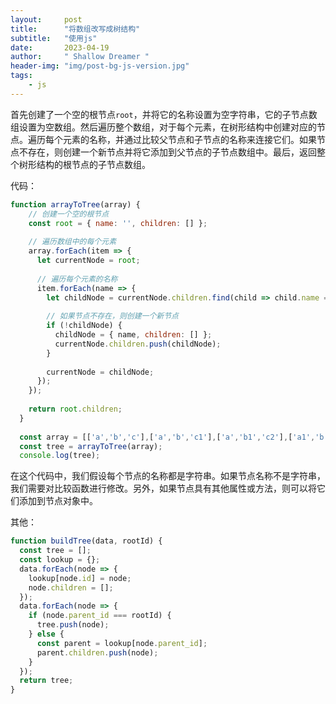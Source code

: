 ```yaml
---
layout:     post
title:      "将数组改写成树结构"
subtitle:   "使用js"
date:       2023-04-19
author:     " Shallow Dreamer "
header-img: "img/post-bg-js-version.jpg"
tags:
    - js
---
```


首先创建了一个空的根节点`root`，并将它的名称设置为空字符串，它的子节点数组设置为空数组。然后遍历整个数组，对于每个元素，在树形结构中创建对应的节点。遍历每个元素的名称，并通过比较父节点和子节点的名称来连接它们。如果节点不存在，则创建一个新节点并将它添加到父节点的子节点数组中。最后，返回整个树形结构的根节点的子节点数组。

代码：

```js
function arrayToTree(array) {
    // 创建一个空的根节点
    const root = { name: '', children: [] };
    
    // 遍历数组中的每个元素
    array.forEach(item => {
      let currentNode = root;
      
      // 遍历每个元素的名称
      item.forEach(name => {
        let childNode = currentNode.children.find(child => child.name === name);
        
        // 如果节点不存在，则创建一个新节点
        if (!childNode) {
          childNode = { name, children: [] };
          currentNode.children.push(childNode);
        }
        
        currentNode = childNode;
      });
    });
    
    return root.children;
  }
  
  const array = [['a','b','c'],['a','b','c1'],['a','b1','c2'],['a1','b']];
  const tree = arrayToTree(array);
  console.log(tree);
```

在这个代码中，我们假设每个节点的名称都是字符串。如果节点名称不是字符串，我们需要对比较函数进行修改。另外，如果节点具有其他属性或方法，则可以将它们添加到节点对象中。

其他：

```js
function buildTree(data, rootId) {
  const tree = [];
  const lookup = {};
  data.forEach(node => {
    lookup[node.id] = node;
    node.children = [];
  });
  data.forEach(node => {
    if (node.parent_id === rootId) {
      tree.push(node);
    } else {
      const parent = lookup[node.parent_id];
      parent.children.push(node);
    }
  });
  return tree;
}
```

